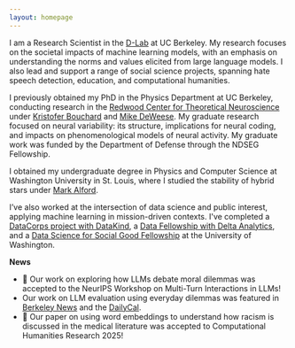 ```yaml
---
layout: homepage
---
```


I am a Research Scientist in the [D-Lab](https://dlab.berkeley.edu) at UC Berkeley. My research focuses on the societal impacts of machine learning models, with an emphasis on understanding the norms and values elicited from large language models. I also lead and support a range of social science projects, spanning hate speech detection, education, and computational humanities.

I previously obtained my PhD in the Physics Department at UC Berkeley, conducting research in the [Redwood Center for Theoretical Neuroscience](http://redwood.berkeley.edu/) under [Kristofer Bouchard](http://bouchardlab.lbl.gov/) and [Mike DeWeese](https://physics.berkeley.edu/people/faculty/michael-deweese). My graduate research focused on neural variability: its structure, implications for neural coding, and impacts on phenomenological models of neural activity. My graduate work was funded by the Department of Defense through the NDSEG Fellowship.

I obtained my undergraduate degree in Physics and Computer Science at Washington University in St. Louis, where I studied the stability of hybrid stars under [Mark Alford](https://physics.wustl.edu/people/mark-g-alford). 

I’ve also worked at the intersection of data science and public interest, applying machine learning in mission-driven contexts. I've completed a [DataCorps project with DataKind](https://www.datakind.org/datacorps), a [Data Fellowship with Delta Analytics](https://deltanalytics.org/), and a [Data Science for Social Good Fellowship](https://escience.washington.edu/dssg/) at the University of Washington.

**News**

- 🎊 Our work on exploring how LLMs debate moral dilemmas was accepted to the NeurIPS Workshop on Multi-Turn Interactions in LLMs!
- Our work on LLM evaluation using everyday dilemmas was featured in [Berkeley News](https://news.berkeley.edu/2025/09/10/do-chatbots-have-a-moral-compass-researchers-turn-to-reddit-to-find-out/) and the [DailyCal](https://www.dailycal.org/news/campus/research-and-ideas/uc-berkeley-researchers-use-reddit-to-study-ai-s-moral-judgements/article_441d16db-da8c-4e77-9485-f247b2f536d8.html).
- 🎉 Our paper on using word embeddings to understand how racism is discussed in the medical literature was accepted to Computational Humanities Research 2025! 
